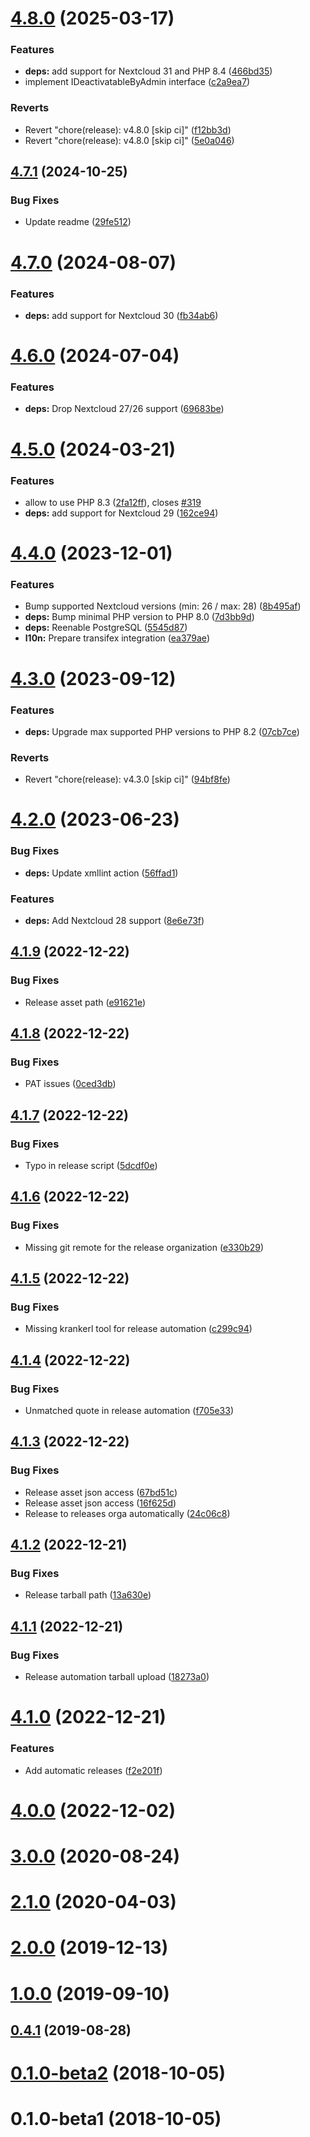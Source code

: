 # [4.8.0](https://github.com/nextcloud/twofactor_admin/compare/v4.7.1...v4.8.0) (2025-03-17)


### Features

* **deps:** add support for Nextcloud 31 and PHP 8.4 ([466bd35](https://github.com/nextcloud/twofactor_admin/commit/466bd351728d15992a76e0815aa454a7cebb667d))
* implement IDeactivatableByAdmin interface ([c2a9ea7](https://github.com/nextcloud/twofactor_admin/commit/c2a9ea72540f43bba19c12c8446b159697a4ed25))


### Reverts

* Revert "chore(release): v4.8.0 [skip ci]" ([f12bb3d](https://github.com/nextcloud/twofactor_admin/commit/f12bb3d6e7603087360d63ec22120a43fe169a99))
* Revert "chore(release): v4.8.0 [skip ci]" ([5e0a046](https://github.com/nextcloud/twofactor_admin/commit/5e0a04602e79f1bb653f7dede2890dfe444c2217))



## [4.7.1](https://github.com/nextcloud/twofactor_admin/compare/v4.7.0...v4.7.1) (2024-10-25)


### Bug Fixes

* Update readme ([29fe512](https://github.com/nextcloud/twofactor_admin/commit/29fe512c89cd6fc2e2294937a1930192298897fb))



# [4.7.0](https://github.com/nextcloud/twofactor_admin/compare/v4.6.0...v4.7.0) (2024-08-07)


### Features

* **deps:** add support for Nextcloud 30 ([fb34ab6](https://github.com/nextcloud/twofactor_admin/commit/fb34ab642b8f5a30d306a0feb40f507ba66d383e))



# [4.6.0](https://github.com/nextcloud/twofactor_admin/compare/v4.5.0...v4.6.0) (2024-07-04)


### Features

* **deps:** Drop Nextcloud 27/26 support ([69683be](https://github.com/nextcloud/twofactor_admin/commit/69683be68b40eed1573264585fee97d8acea1ce8))



# [4.5.0](https://github.com/nextcloud/twofactor_admin/compare/v4.4.0...v4.5.0) (2024-03-21)


### Features

* allow to use PHP 8.3 ([2fa12ff](https://github.com/nextcloud/twofactor_admin/commit/2fa12ff10aa7810529f263865c4983c3a427738a)), closes [#319](https://github.com/nextcloud/twofactor_admin/issues/319)
* **deps:** add support for Nextcloud 29 ([162ce94](https://github.com/nextcloud/twofactor_admin/commit/162ce9482813cb9d808a038d0c2ead02d8a57ddf))



# [4.4.0](https://github.com/nextcloud/twofactor_admin/compare/v4.3.0...v4.4.0) (2023-12-01)


### Features

* Bump supported Nextcloud versions (min: 26 / max: 28) ([8b495af](https://github.com/nextcloud/twofactor_admin/commit/8b495afbb7d6b8bc83d1e130f51f130c24fb33a5))
* **deps:** Bump minimal PHP version to PHP 8.0 ([7d3bb9d](https://github.com/nextcloud/twofactor_admin/commit/7d3bb9d15c8b2b498256d2d251a0f9869d6fb8a7))
* **deps:** Reenable PostgreSQL ([5545d87](https://github.com/nextcloud/twofactor_admin/commit/5545d87c7a9c055e534f8eb917e4bf09a7fb4923))
* **l10n:** Prepare transifex integration ([ea379ae](https://github.com/nextcloud/twofactor_admin/commit/ea379ae58a306a9105afa00bc67d0683178d529c))



# [4.3.0](https://github.com/nextcloud/twofactor_admin/compare/v4.2.0...v4.3.0) (2023-09-12)


### Features

* **deps:** Upgrade max supported PHP versions to PHP 8.2 ([07cb7ce](https://github.com/nextcloud/twofactor_admin/commit/07cb7cec1709bed30290dd829f5ea185173c9077))


### Reverts

* Revert "chore(release): v4.3.0 [skip ci]" ([94bf8fe](https://github.com/nextcloud/twofactor_admin/commit/94bf8fee5882aa5756c9617f2993128e00c50657))



# [4.2.0](https://github.com/nextcloud/twofactor_admin/compare/v4.1.9...v4.2.0) (2023-06-23)


### Bug Fixes

* **deps:** Update xmllint action ([56ffad1](https://github.com/nextcloud/twofactor_admin/commit/56ffad17397374e6ab8ad0a6a636f995ebff6b9f))


### Features

* **deps:** Add Nextcloud 28 support ([8e6e73f](https://github.com/nextcloud/twofactor_admin/commit/8e6e73f7e2f0f1e28eb14decaa0c2d125845743a))



## [4.1.9](https://github.com/nextcloud/twofactor_admin/compare/v4.1.8...v4.1.9) (2022-12-22)


### Bug Fixes

* Release asset path ([e91621e](https://github.com/nextcloud/twofactor_admin/commit/e91621e489e596f8f3367c7433a63a52d631ee06))



## [4.1.8](https://github.com/nextcloud/twofactor_admin/compare/v4.1.7...v4.1.8) (2022-12-22)


### Bug Fixes

* PAT issues ([0ced3db](https://github.com/nextcloud/twofactor_admin/commit/0ced3db5eb213f93566e07304f612c08a1d11fd3))



## [4.1.7](https://github.com/nextcloud/twofactor_admin/compare/v4.1.6...v4.1.7) (2022-12-22)


### Bug Fixes

* Typo in release script ([5dcdf0e](https://github.com/nextcloud/twofactor_admin/commit/5dcdf0e41943353b09a2f3128c6064d3c245a245))



## [4.1.6](https://github.com/nextcloud/twofactor_admin/compare/v4.1.5...v4.1.6) (2022-12-22)


### Bug Fixes

* Missing git remote for the release organization ([e330b29](https://github.com/nextcloud/twofactor_admin/commit/e330b299aadf23b45740753c9a88a21d473a651a))



## [4.1.5](https://github.com/nextcloud/twofactor_admin/compare/v4.1.4...v4.1.5) (2022-12-22)


### Bug Fixes

* Missing krankerl tool for release automation ([c299c94](https://github.com/nextcloud/twofactor_admin/commit/c299c94a621745d7e0ef4c0082a542a2fccbdf90))



## [4.1.4](https://github.com/nextcloud/twofactor_admin/compare/v4.1.3...v4.1.4) (2022-12-22)


### Bug Fixes

* Unmatched quote in release automation ([f705e33](https://github.com/nextcloud/twofactor_admin/commit/f705e330bfedc670bbba54535f9bf4f8a3c3a238))



## [4.1.3](https://github.com/nextcloud/twofactor_admin/compare/v4.1.2...v4.1.3) (2022-12-22)


### Bug Fixes

* Release asset json access ([67bd51c](https://github.com/nextcloud/twofactor_admin/commit/67bd51ca08bf6419fc8e7586e6614d41fd460f05))
* Release asset json access ([16f625d](https://github.com/nextcloud/twofactor_admin/commit/16f625d56448a234d803e79745a382b00cac46b0))
* Release to releases orga automatically ([24c06c8](https://github.com/nextcloud/twofactor_admin/commit/24c06c8c132977fbb5b8880e6e27e59a5e8003bc))



## [4.1.2](https://github.com/nextcloud/twofactor_admin/compare/v4.1.1...v4.1.2) (2022-12-21)


### Bug Fixes

* Release tarball path ([13a630e](https://github.com/nextcloud/twofactor_admin/commit/13a630ef435d1eb56922a64b75939f03dcafb9b5))



## [4.1.1](https://github.com/nextcloud/twofactor_admin/compare/v4.1.0...v4.1.1) (2022-12-21)


### Bug Fixes

* Release automation tarball upload ([18273a0](https://github.com/nextcloud/twofactor_admin/commit/18273a031dc3b8ac84d0427175e939e3a9b0b8d9))



# [4.1.0](https://github.com/nextcloud/twofactor_admin/compare/v4.0.0...v4.1.0) (2022-12-21)


### Features

* Add automatic releases ([f2e201f](https://github.com/nextcloud/twofactor_admin/commit/f2e201f9fd0eb38fae8e825d069fc5590ac5713a))



# [4.0.0](https://github.com/nextcloud/twofactor_admin/compare/v3.2.0...v4.0.0) (2022-12-02)



# [3.0.0](https://github.com/nextcloud/twofactor_admin/compare/v2.1.0...v3.0.0) (2020-08-24)



# [2.1.0](https://github.com/nextcloud/twofactor_admin/compare/v2.0.0...v2.1.0) (2020-04-03)



# [2.0.0](https://github.com/nextcloud/twofactor_admin/compare/v1.0.0...v2.0.0) (2019-12-13)



# [1.0.0](https://github.com/nextcloud/twofactor_admin/compare/v0.4.1...v1.0.0) (2019-09-10)



## [0.4.1](https://github.com/nextcloud/twofactor_admin/compare/v0.4.0...v0.4.1) (2019-08-28)



# [0.1.0-beta2](https://github.com/nextcloud/twofactor_admin/compare/v0.1.0-beta1...v0.1.0-beta2) (2018-10-05)



# 0.1.0-beta1 (2018-10-05)



